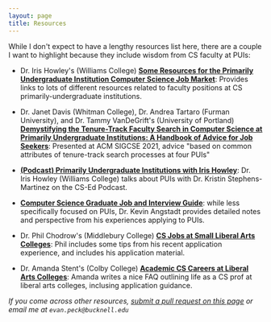 ```yaml
---
layout: page
title: Resources
---
```

<link rel="stylesheet" href="cspui.css">

While I don't expect to have a lengthy resources list here, there are a couple I want to highlight because they include wisdom from CS faculty at PUIs:

- Dr. Iris Howley's (Williams College) [**Some Resources for the Primarily Undergraduate Institution Computer Science Job Market**](https://docs.google.com/document/d/1JGyp7_NJKDAjCpsm8Z5_lty0P76jk3bhPPMdQJaF0nw/edit?usp=sharing): Provides links to lots of different resources related to faculty positions at CS primarily-undergraduate institutions. 

- Dr. Janet Davis (Whitman College), Dr. Andrea Tartaro (Furman University), and Dr. Tammy VanDeGrift's (University of Portland) [**Demystifying the Tenure-Track Faculty Search in Computer Science at Primarily Undergraduate Institutions: A Handbook of Advice for Job Seekers**](https://dl.acm.org/doi/10.1145/3408877.3432512): Presented at ACM SIGCSE 2021, advice "based on common attributes of tenure-track search processes at four PUIs"

- [**(Podcast) Primarily Undergraduate Institutions with Iris Howley**](https://csedpodcast.org/blog/s3ep10_primarily_undergraduate_institutions/): Dr. Iris Howley (Williams College) talks about PUIs with Dr. Kristin Stephens-Martinez on the CS-Ed Podcast.

- [**Computer Science Graduate Job and Interview Guide**](https://csguides.github.io/grad-job-guide/): while less specifically focused on PUIs, Dr. Kevin Angstadt provides detailed notes and perspective from his experiences applying to PUIs. 

- Dr. Phil Chodrow's (Middlebury College) [**CS Jobs at Small Liberal Arts Colleges**](https://www.philchodrow.com/job_app.html): Phil includes some tips from his recent application experience, and includes his application material. 

- Dr. Amanda Stent's (Colby College) [**Academic CS Careers at Liberal Arts Colleges**](https://medium.com/@ajstent/academic-cs-careers-at-liberal-arts-colleges-917b0d3e82ab): Amanda writes a nice FAQ outlining life as a CS prof at liberal arts colleges, inclusing application guidance.  


_If you come across other resources, [submit a pull request on this page](https://github.com/cs-pui/cs-pui.github.io/blob/master/resources.md) or email me at `evan.peck@bucknell.edu`_

